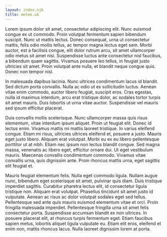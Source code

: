 ```yaml
---
layout: index.njk
title: melee.uk
---
```

<!-- 
# 2024 UKIE Power Rankings -->


Lorem ipsum dolor sit amet, consectetur adipiscing elit. Nunc euismod congue ex ut commodo. Proin volutpat fermentum sapien bibendum suscipit. Nunc ut mattis lectus. Donec consequat, urna ut consectetur mattis, felis odio mollis tellus, ac tempor magna lectus eget sem. Morbi auctor, est a facilisis congue, elit dolor rutrum arcu, sit amet ullamcorper odio metus sit amet nisi. Suspendisse luctus ante consectetur nisl faucibus, a bibendum quam sagittis. Vivamus posuere leo tellus, in feugiat justo ultricies sit amet. Proin volutpat ante nulla, et blandit neque congue quis. Donec non tempor nisl.

In malesuada dapibus lacinia. Nunc ultrices condimentum lacus id blandit. Sed dictum porta convallis. Nulla ac odio ut ex sollicitudin luctus. Aenean vitae enim commodo, auctor libero feugiat, suscipit eros. Cras egestas, nulla id maximus interdum, arcu erat tristique dolor, ac sodales tortor turpis sit amet mauris. Duis lobortis ut urna vitae auctor. Suspendisse vel mauris sed ipsum efficitur placerat.

Duis convallis mollis scelerisque. Nunc ullamcorper massa quis risus elementum, vitae interdum ipsum aliquet. Proin ut feugiat elit. Donec id lectus enim. Vivamus mattis mi mattis laoreet tristique. In varius eleifend congue. Etiam mi risus, ultricies ultrices eleifend et, posuere a justo. Mauris eget justo libero. Aliquam erat volutpat. Morbi eu ex eu libero pellentesque porttitor ut at nibh. Etiam nec ipsum non lectus blandit congue. Sed magna massa, venenatis ac libero eget, efficitur ornare dui. Ut eget vestibulum mauris. Maecenas convallis condimentum commodo. Vivamus vitae convallis urna, quis dignissim ante. Proin rhoncus mattis urna, eget sagittis elit feugiat et.

Mauris feugiat elementum felis. Nulla eget commodo ligula. Nullam augue nunc, bibendum eget scelerisque sit amet, pulvinar quis diam. Duis tristique imperdiet sagittis. Curabitur pharetra lectus elit, id consectetur ligula tristique non. Aliquam erat volutpat. Phasellus tincidunt sit amet justo id vulputate. Aenean ac risus ac dolor volutpat sodales eget sed tellus. Pellentesque sed ante quis mauris euismod elementum vitae et orci. Proin fringilla malesuada imperdiet. Pellentesque fringilla urna sit amet felis consectetur porta. Suspendisse accumsan blandit ex non ultrices. In posuere placerat elit, at rhoncus turpis fermentum eget. Etiam faucibus sapien metus, lobortis aliquet ligula vulputate eu. Etiam elit eros, eleifend et enim non, mattis rhoncus lacus. Nulla laoreet dignissim lorem at porta.